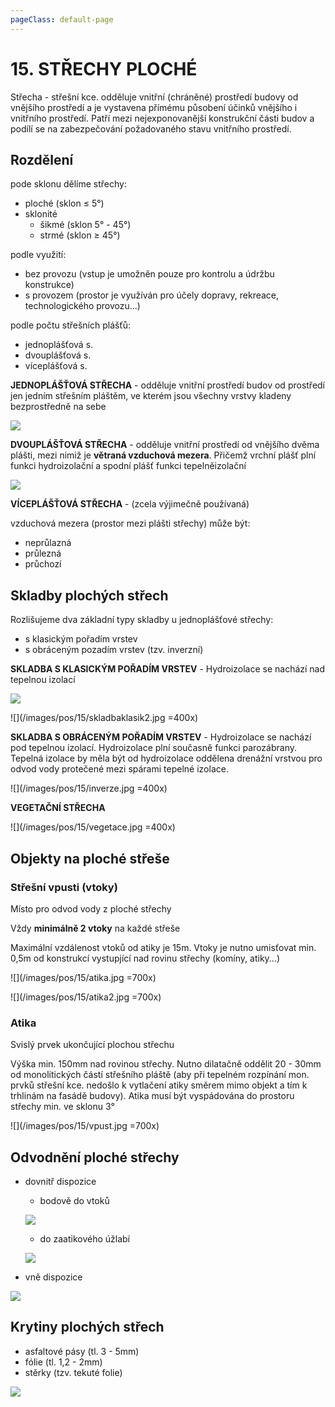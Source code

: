 ```yaml
---
pageClass: default-page
---
```


# 15. STŘECHY PLOCHÉ

Střecha - střešní kce. odděluje vnitřní (chráněné) prostředí budovy od vnějšího prostředí a je vystavena přímému působení účinků vnějšího i vnitřního prostředí. Patří mezi nejexponovanější konstrukční části budov a podílí se na zabezpečování požadovaného stavu vnitřního prostředí.

## Rozdělení

pode sklonu dělíme střechy:

- ploché (sklon ≤ 5°)
- sklonité
  - šikmé (sklon 5° -  45°)
  - strmé (sklon ≥ 45°)

podle využití:

- bez provozu (vstup je umožněn pouze pro kontrolu a údržbu konstrukce)
- s provozem (prostor je využíván pro účely dopravy, rekreace, technologického provozu...)

podle počtu střešních plášťů:

- jednoplášťová s.
- dvouplášťová s.
- víceplášťová s.

**JEDNOPLÁŠŤOVÁ STŘECHA** - odděluje vnitřní prostředí budov od prostředí jen jedním střešním pláštěm, ve kterém jsou všechny vrstvy kladeny bezprostředně na sebe

![](/images/pos/15/jednoplast.jpg)

**DVOUPLÁŠŤOVÁ STŘECHA** - odděluje vnitřní prostředí od vnějšího dvěma plášti, mezi nimiž je **větraná vzduchová mezera**. Přičemž vrchní plášť plní funkci hydroizolační a spodní plášť funkci tepelněizolační

![](/images/pos/15/dvouplast.jpg)

**VÍCEPLÁŠŤOVÁ STŘECHA** - (zcela výjimečně používaná)

vzduchová mezera (prostor mezi plášti střechy) může být:

- neprůlazná
- průlezná
- průchozí

## Skladby plochých střech

Rozlišujeme dva základní typy skladby u jednoplášťové střechy:

- s klasickým pořadím vrstev
- s obráceným pozadím vrstev (tzv. inverzní)

**SKLADBA S KLASICKÝM POŘADÍM VRSTEV** - Hydroizolace se nachází nad tepelnou izolací

![](/images/pos/15/skladbaklasik.jpg)

![](/images/pos/15/skladbaklasik2.jpg =400x)

**SKLADBA S OBRÁCENÝM POŘADÍM VRSTEV** - Hydroizolace se nachází pod tepelnou izolací. Hydroizolace plní současně funkci parozábrany. Tepelná izolace by měla být od hydroizolace oddělena drenážní vrstvou pro odvod vody protečené mezi spárami tepelné izolace.

![](/images/pos/15/inverze.jpg =400x)

**VEGETAČNÍ STŘECHA**

![](/images/pos/15/vegetace.jpg =400x)

## Objekty na ploché střeše

### Střešní vpusti (vtoky)

Místo pro odvod vody z ploché střechy

Vždy **minimálně 2 vtoky** na každé střeše

Maximální vzdálenost vtoků od atiky je 15m. Vtoky je nutno umisťovat min. 0,5m od konstrukcí vystupjící nad rovinu střechy (komíny, atiky...)

![](/images/pos/15/atika.jpg =700x)

![](/images/pos/15/atika2.jpg =700x)

### Atika

Svislý prvek ukončující plochou střechu

Výška min. 150mm nad rovinou střechy. Nutno dilatačně oddělit 20 - 30mm od monolitických částí střešního pláště (aby při tepelném rozpínání mon. prvků střešní kce. nedošlo k vytlačení atiky směrem mimo objekt a tím k trhlinám na fasádě budovy). Atika musí být vyspádována do prostoru střechy min. ve sklonu 3°

![](/images/pos/15/vpust.jpg =700x)

## Odvodnění ploché střechy

- dovnitř dispozice
  - bodově do vtoků

  ![](/images/pos/15/bodove.jpg)

  - do zaatikového úžlabí  

  ![](/images/pos/15/zaatiku.jpg)

- vně dispozice  

![](/images/pos/15/dozlabu.jpg)

## Krytiny plochých střech

- asfaltové pásy (tl. 3 - 5mm)
- fólie (tl. 1,2 - 2mm)
- stěrky (tzv. tekuté folie)

![](/images/pos/15/schema.jpg)
